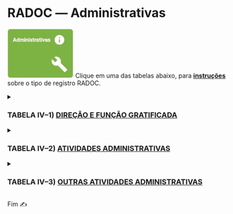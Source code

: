 # RADOC &#x2015; Administrativas

<img src="../media/painel-administracao.jpg" width="150"> Clique em uma das tabelas abaixo, para <ins>**instruções**</ins> sobre o tipo de registro RADOC.

<details><summary><b><H3>TABELA IV–1) <ins>DIREÇÃO E FUNÇÃO GRATIFICADA</ins></H3></b></summary>

|Item|Descrição|Pontos|**Origem do Registro**|
|-|-|-|-|
|1|Reitor ou Vice-Reitor ou Pró-Reitor|14 (por mês)|[&#8505; Portaria](./fonte-portaria.md)|
|2|Diretor de Regional da UFG|14 (por mês)|[&#8505; Portaria](./fonte-portaria.md)|
|3|Vice-Diretor de Regional da UFG|12 (por mês)|[&#8505; Portaria](./fonte-portaria.md)|
|4|Coordenadores das Regionais paralelos aos Pró-Reitores da UFG|12 (por mês)|[&#8505; Portaria](./fonte-portaria.md)|
|5|Chefe de Gabinete da Reitoria|10 (por mês)|[&#8505; Portaria](./fonte-portaria.md)|
|6|Coordenador ou Assessor vinculado à Reitoria|10 (por mês)|[&#8505; Portaria](./fonte-portaria.md)|
|7|Assessor vinculado à Diretoria de Regional|10 (por mês)|[&#8505; Portaria](./fonte-portaria.md)|
|8|Diretor de Unidade Acadêmica ou<br>Chefe de Unidade Acadêmica Especial ou do CEPAE|10 (por mês)|[&#8505; Portaria](./fonte-portaria.md)|
|9|Diretor Geral do Hospital das Clínicas|10 (por mês)|[&#8505; Portaria](./fonte-portaria.md)|
|10|Coordenador ou Assessor vinculado às Pró-Reitorias ou<br>às Coordenações das Regionais da UFG|8 (por mês)|[&#8505; Portaria](./fonte-portaria.md)|
|11|Coordenador de Programa de Pós-Graduação stricto sensu|8 (por mês)|[&#8505; Portaria](./fonte-portaria.md)|
|12|Coordenador de Curso de Ensino Básico ou de Graduação|8 (por mês)|[&#8505; Portaria](./fonte-portaria.md)|
|13|Vice-Diretor de Unidade Acadêmica ou<br>Subchefe de Unidade Acadêmica Especial ou do CEPAE|8 (por mês)|[&#8505; Portaria](./fonte-portaria.md)|
|14|Diretor do Hospital Veterinário|8 (por mês)|[&#8505; Portaria](./fonte-portaria.md)|
|15|Diretor de Órgão da Administração (CERCOMP, CGA, CEGRAF,<br>CIAR, DDRH, CS, SIASS, Museu, Rádio, Biblioteca etc.)|8 (por mês)|[&#8505; Portaria](./fonte-portaria.md)|
</details>


<details><summary><b><H3>TABELA IV–2) <ins>ATIVIDADES ADMINISTRATIVAS</ins></H3></b></summary>
  
|Item|Descrição|Pontos|**Origem do Registro**|
|-|-|-|-|
|1|Coordenador de projeto institucional com financiamento<br>ou de contratos e convênio com plano de trabalho aprovado|5 (para 12 meses)|[&#8505; Portaria](./fonte-portaria.md)|
|2|Coordenador de curso de especialização, residência médica<br>ou residência multiprofissional em saúde|10 (para 12 meses) (máx. 10)|[&#8505; Portaria](./fonte-portaria.md)|
|3|Vice-Diretor do CIAR ou Subcoordenadores de Cursos de Graduação<br>e de Pós-Graduação stricto sensu|4 (por mês)|[&#8505; Portaria](./fonte-portaria.md)|
|4|Membro representante de classe da carreira docente no CONSUNI|10 (para 12 meses)|[&#8505; Portaria](./fonte-portaria.md)|
|5|Membro do Conselho de Curadores ou das Câmaras Superiores<br>Setoriais ou do Plenário do CEPEC ou de Conselho de Fundações|10 (para 12 meses)|[&#8505; Portaria](./fonte-portaria.md)|
|5.1|Membro do Conselho Gestor das Regionais<br>ou das Câmaras Regionais Setoriais|10 (para 12 meses)|[&#8505; Portaria](./fonte-portaria.md)|
|6|Atividades acadêmicas e administrativas designadas por<br>portaria do Reitor, Pró-Reitor ou Diretor de Unidade Acadêmica,<br>ou Chefe de Unidade Acadêmica Especial ou o Diretor do CEPAE|-|-|
|6.1|.... Com carga horária menor ou igual a 30 horas|2 (para 12 meses)|[&#8505; Portaria](./fonte-portaria.md)|
|6.2|.... Com carga horária maior do que 30 horas e menor ou igual a 60 horas|4 (para 12 meses)|[&#8505; Portaria](./fonte-portaria.md)|
|6.3|.... Com carga horária maior do que 60 horas e menor ou igual a 90 horas|6 (para 12 meses)|[&#8505; Portaria](./fonte-portaria.md)|
|6.4|....	Com carga horária maior do que 90 horas e menor ou igual a 120 horas|8 (para 12 meses)|[&#8505; Portaria](./fonte-portaria.md)|
|6.5|.... Com carga horária maior do que 120 horas e menor ou igual a 150 horas|10 (para 12 meses)|[&#8505; Portaria](./fonte-portaria.md)|
|6.6|.... Com carga horária maior do que 150 horas|12 (para 12 meses)|[&#8505; Portaria](./fonte-portaria.md)|
</details>

<details><summary><b><H3>TABELA IV–3) <ins>OUTRAS ATIVIDADES ADMINISTRATIVAS</ins></H3></b></summary>
  
|Item|Descrição|Pontos|**Origem do Registro**|
|-|-|-|-|
|1|Presidente da CPPD|7 (por mês)|[&#8505; Portaria](./fonte-portaria.md)|
|2|Presidente dos Comitês de Ética em Pesquisa (CEP) ou<br>das Comissões de Ética no Uso de Animais (CEUA)|6 (por mês)|[&#8505; Portaria](./fonte-portaria.md)|
|3|Presidente da Comissão de Avaliação Institucional ou<br>da Comissão Própria de Avaliação|5 (por mês)|[&#8505; Portaria](./fonte-portaria.md)|
|4|Membros da Coordenação Permanente do Centro de Seleção|5 (por mês)|[&#8505; Portaria](./fonte-portaria.md)|
|5|Diretores do Hospital das Clínicas|5 (por mês)|[&#8505; Portaria](./fonte-portaria.md)|
|6|Membros da CPPD, da Comissão de Avaliação Institucional,<br>da Comissão Própria de Avaliação, da CAD|5 (por mês)|[&#8505; Portaria](./fonte-portaria.md)|
|7|Membros da CPAD ou da Comissão de Sindicância ou<br>da Comissão de Processo Administrativo|5 (por mês)|[&#8505; Portaria](./fonte-portaria.md)|
|8|Membro do NDE|3 (por mês)|[&#8505; Portaria](./fonte-portaria.md)|
|9|Gestor de Convênios/Projetos Internacionais<br>da Coordenadoria de Assuntos Internacionais|5 (por mês)|[&#8505; Portaria](./fonte-portaria.md)|
|10|Coordenador ou Presidente da Comissão responsável pelas atividades<br>de Pesquisa/Ensino/Extensão/Estágio das Unidades Acadêmicas ou<br>Unidades Acadêmicas Especiais|3 (por mês)|[&#8505; Portaria](./fonte-portaria.md)|
|11|Chefia de Departamento e respectivo vice ou atividade equivalente|3 (por mês)|[&#8505; Portaria](./fonte-portaria.md)|
|12|Chefe do Pronto Socorro ou da Maternidade ou do CEROF<br>do Hospital das Clínicas da UFG e respectivo vice|3 (por mês)|[&#8505; Portaria](./fonte-portaria.md)|
|13|Membros dos Comitês de Ética em Pesquisa (CEP) ou<br>das Comissões de Ética no Uso de Animais (CEUA)|3 (por mês)|[&#8505; Portaria](./fonte-portaria.md)|
|14|Membros do Comitê Interno do PIBIC e do PIBITI|3 (por mês)|[&#8505; Portaria](./fonte-portaria.md)|
|15|Orientador Técnico Titular de Empresa Júnior|3 (por mês)|[&#8505; Portaria](./fonte-portaria.md)|
|16|Orientador Técnico Colaborador de Empresa Júnior|3 (por mês)|[&#8505; Portaria](./fonte-portaria.md)|
|17|Coordenador de Monitoria|3 (por mês)|[&#8505; Portaria](./fonte-portaria.md)|
|18|Coordenador de Módulo de Metodologia Ativa|3 (por mês)|[&#8505; Portaria](./fonte-portaria.md)|
|19|Coordenador de Trabalho de Conclusão de Curso ou<br>de Prática como Componente Curricular|2 (por mês)|[&#8505; Portaria](./fonte-portaria.md)|
|20|Editor de revistas, periódicos ou jornais com periodicidade regular|-|-|
|20.1|.... Com classificação Qualis A|5 (por mês)|[&#8505; Portaria](./fonte-portaria.md)|
|20.2|.... Com classificação Qualis B|4 (por mês)|[&#8505; Portaria](./fonte-portaria.md)|
|20.3|.... Com classificação Qualis C|3 (por mês)|[&#8505; Portaria](./fonte-portaria.md)|
|20.4|.... Sem classificação Qualis|2 (por mês)|[&#8505; Portaria](./fonte-portaria.md)|
|21|Membro de comitê de assessoramento de agências oficiais de fomento<br>(FAPs, Finep, Capes, CNPq)|5 (por mês)|[&#8505; Portaria](./fonte-portaria.md)|
|22|Membros de Comissões ou Conselhos ou<br>Comitês de Órgãos Governamentais (INEP, CNE, outros)|5 (por mês)|[&#8505; Portaria](./fonte-portaria.md)|
</details>

Fim &#9997;
